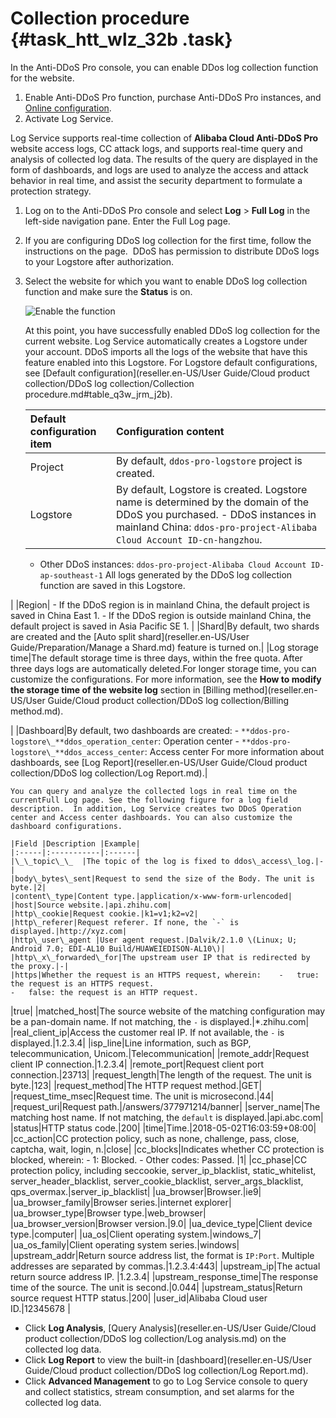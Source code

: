 # Collection procedure {#task_htt_wlz_32b .task}

In the Anti-DDoS Pro console, you can enable DDos log collection function for the website.

1.  Enable Anti-DDoS Pro function, purchase Anti-DDoS Pro instances, and [Online configuration](https://www.alibabacloud.com/help/doc-detail/35216.html).
2.  Activate Log Service.

Log Service supports real-time collection of **Alibaba Cloud Anti-DDoS Pro** website access logs, CC attack logs, and supports real-time query and analysis of collected log data. The results of the query are displayed in the form of dashboards, and logs are used to analyze the access and attack behavior in real time, and assist the security department to formulate a protection strategy.

1.  Log on to the Anti-DDoS Pro console and select **Log** \> **Full Log** in the left-side navigation pane. Enter the Full Log page. 
2.  If you are configuring DDoS log collection for the first time, follow the instructions on the page.  DDoS has permission to distribute DDoS logs to your Logstore after authorization.
3.  Select the website for which you want to enable DDoS log collection function and make sure the **Status** is on. 

     ![](images/6786_en-US.jpg "Enable the function") 

    At this point, you have successfully enabled DDoS log collection for the current website. Log Service automatically creates a Logstore under your account. DDoS imports all the logs of the website that have this feature enabled into this Logstore. For Logstore default configurations, see [Default configuration](reseller.en-US/User Guide/Cloud product collection/DDoS log collection/Collection procedure.md#table_q3w_jrm_j2b).

    |Default configuration item|Configuration content|
    |:-------------------------|:--------------------|
    |Project|By default, `ddos-pro-logstore` project is created.|
    |Logstore|By default, Logstore is created. Logstore name is determined by the domain of the DDoS you purchased.    -   DDoS instances in mainland China: `ddos-pro-project-Alibaba Cloud Account ID-cn-hangzhou`.
    -   Other DDoS instances: `ddos-pro-project-Alibaba Cloud Account ID-ap-southeast-1`
All logs generated by the DDoS log collection function are saved in this Logstore.

|
    |Region|     -   If the DDoS region is in mainland China, the default project is saved in China East 1.
    -   If the DDoS region is outside mainland China, the default project is saved in Asia Pacific SE 1.
 |
    |Shard|By default, two shards are created and the [Auto split shard](reseller.en-US/User Guide/Preparation/Manage a Shard.md) feature is turned on.|
    |Log storage time|The default storage time is three days, within the free quota. After three days logs are automatically deleted.For longer storage time, you can customize the configurations. For more information, see the **How to modify the storage time of the website log** section in [Billing method](reseller.en-US/User Guide/Cloud product collection/DDoS log collection/Billing method.md).

|
    |Dashboard|By default, two dashboards are created:    -   `**ddos-pro-logstore\_**ddos_operation_center`: Operation center
    -   `**ddos-pro-logstore\_**ddos_access_center`: Access center
For more information about dashboards, see [Log Report](reseller.en-US/User Guide/Cloud product collection/DDoS log collection/Log Report.md).|

    You can query and analyze the collected logs in real time on the currentFull Log page. See the following figure for a log field description.  In addition, Log Service creates two DDoS Operation center and Access center dashboards. You can also customize the dashboard configurations.

    |Field |Description |Example|
    |:-----|:-----------|:------|
    |\_\_topic\_\_  |The topic of the log is fixed to ddos\_access\_log.|-|
    |body\_bytes\_sent|Request to send the size of the Body. The unit is byte.|2|
    |content\_type|Content type.|application/x-www-form-urlencoded|
    |host|Source website.|api.zhihu.com|
    |http\_cookie|Request cookie.|k1=v1;k2=v2|
    |http\_referer|Request referer. If none, the `-` is displayed.|http://xyz.com|
    |http\_user\_agent |User agent request.|Dalvik/2.1.0 \(Linux; U; Android 7.0; EDI-AL10 Build/HUAWEIEDISON-AL10\)|
    |http\_x\_forwarded\_for|The upstream user IP that is redirected by the proxy.|-|
    |https|Whether the request is an HTTPS request, wherein:    -   true: the request is an HTTPS request.
    -   false: the request is an HTTP request.
|true|
    |matched\_host|The source website of the matching configuration may be a pan-domain name. If not matching, the `-` is displayed.|\*.zhihu.com|
    |real\_client\_ip|Access the customer real IP. If not available, the `-` is displayed.|1.2.3.4|
    |isp\_line|Line information, such as BGP, telecommunication, Unicom.|Telecommunication|
    |remote\_addr|Request client IP connection.|1.2.3.4|
    |remote\_port|Request client port connection.|23713|
    |request\_length|The length of the request. The unit is byte.|123|
    |request\_method|The HTTP request method.|GET|
    |request\_time\_msec|Request time. The unit is microsecond.|44|
    |request\_uri|Request path.|/answers/377971214/banner|
    |server\_name|The matching host name. If not matching, the `default` is displayed.|api.abc.com|
    |status|HTTP status code.|200|
    |time|Time.|2018-05-02T16:03:59+08:00|
    |cc\_action|CC protection policy, such as none, challenge, pass, close, captcha, wait, login, n.|close|
    |cc\_blocks|Indicates whether CC protection is blocked, wherein:    -   1: Blocked.
    -   Other codes: Passed.
|1|
    |cc\_phase|CC protection policy, including seccookie, server\_ip\_blacklist, static\_whitelist, server\_header\_blacklist, server\_cookie\_blacklist, server\_args\_blacklist, qps\_overmax.|server\_ip\_blacklist|
    |ua\_browser|Browser.|ie9|
    |ua\_browser\_family|Browser series.|internet explorer|
    |ua\_browser\_type|Browser type.|web\_browser|
    |ua\_browser\_version|Browser version.|9.0|
    |ua\_device\_type|Client device type.|computer|
    |ua\_os|Client operating system.|windows\_7|
    |ua\_os\_family|Client operating system series.|windows|
    |upstream\_addr|Return source address list, the format is `IP:Port`. Multiple addresses are separated by commas.|1.2.3.4:443|
    |upstream\_ip|The actual return source address IP. |1.2.3.4|
    |upstream\_response\_time|The response time of the source. The unit is second.|0.044|
    |upstream\_status|Return source request HTTP status.|200|
    |user\_id|Alibaba Cloud user ID.|12345678 |


-   Click **Log Analysis**, [Query Analysis](reseller.en-US/User Guide/Cloud product collection/DDoS log collection/Log analysis.md) on the collected log data.
-   Click **Log Report** to view the built-in [dashboard](reseller.en-US/User Guide/Cloud product collection/DDoS log collection/Log Report.md).
-   Click **Advanced Management** to go to Log Service console to query and collect statistics, stream consumption, and set alarms for the collected log data.

